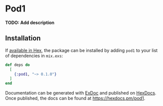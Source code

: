 # Pod1

**TODO: Add description**

## Installation

If [available in Hex](https://hex.pm/docs/publish), the package can be installed
by adding `pod1` to your list of dependencies in `mix.exs`:

```elixir
def deps do
  [
    {:pod1, "~> 0.1.0"}
  ]
end
```

Documentation can be generated with [ExDoc](https://github.com/elixir-lang/ex_doc)
and published on [HexDocs](https://hexdocs.pm). Once published, the docs can
be found at <https://hexdocs.pm/pod1>.

